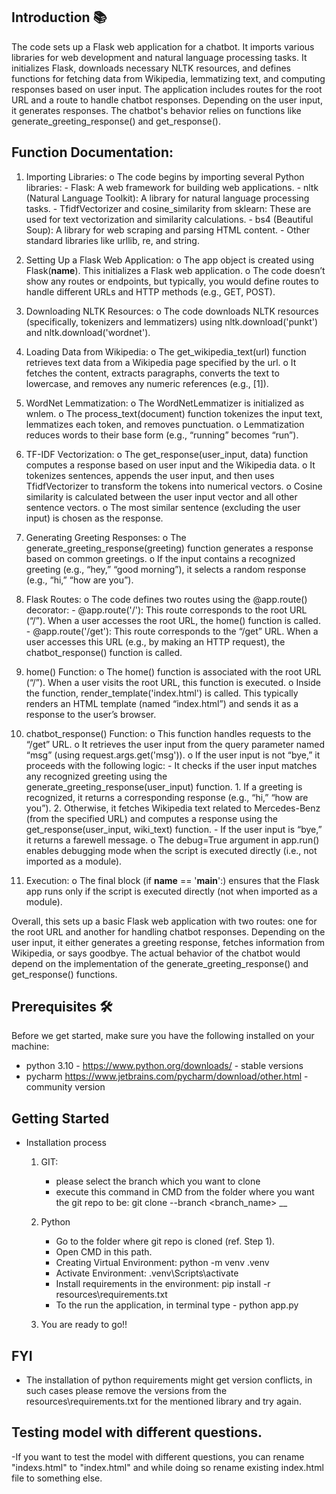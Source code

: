 ## Introduction 📚
The code sets up a Flask web application for a chatbot. It imports various libraries for web development and natural language processing tasks. It initializes Flask, downloads necessary NLTK resources, and defines functions for fetching data from Wikipedia, lemmatizing text, and computing responses based on user input. The application includes routes for the root URL and a route to handle chatbot responses. Depending on the user input, it generates responses. The chatbot's behavior relies on functions like generate_greeting_response() and get_response().


## Function Documentation:

1.	Importing Libraries:
    o	The code begins by importing several Python libraries:
        -   Flask: A web framework for building web applications.
        -   nltk (Natural Language Toolkit): A library for natural language processing tasks.
        -	TfidfVectorizer and cosine_similarity from sklearn: These are used for text vectorization   and similarity calculations.
        -	bs4 (Beautiful Soup): A library for web scraping and parsing HTML content.
        -	Other standard libraries like urllib, re, and string.

2.	Setting Up a Flask Web Application:
    o	The app object is created using Flask(__name__). This initializes a Flask web application.
    o	The code doesn’t show any routes or endpoints, but typically, you would define routes to handle different URLs and HTTP methods (e.g., GET, POST).

3.	Downloading NLTK Resources:
    o	The code downloads NLTK resources (specifically, tokenizers and lemmatizers) using nltk.download('punkt') and nltk.download('wordnet').

4.	Loading Data from Wikipedia:
    o	The get_wikipedia_text(url) function retrieves text data from a Wikipedia page specified by the url.
    o	It fetches the content, extracts paragraphs, converts the text to lowercase, and removes any numeric references (e.g., [1]).

5.	WordNet Lemmatization:
    o	The WordNetLemmatizer is initialized as wnlem.
    o	The process_text(document) function tokenizes the input text, lemmatizes each token, and removes punctuation.
    o	Lemmatization reduces words to their base form (e.g., “running” becomes “run”).

6.	TF-IDF Vectorization:
    o	The get_response(user_input, data) function computes a response based on user input and the Wikipedia data.
    o	It tokenizes sentences, appends the user input, and then uses TfidfVectorizer to transform the tokens into numerical vectors.
    o	Cosine similarity is calculated between the user input vector and all other sentence vectors.
    o	The most similar sentence (excluding the user input) is chosen as the response.

7.	Generating Greeting Responses:
    o	The generate_greeting_response(greeting) function generates a response based on common greetings.
    o	If the input contains a recognized greeting (e.g., “hey,” “good morning”), it selects a random response (e.g., “hi,” “how are you”).

8.	Flask Routes:
    o	The code defines two routes using the @app.route() decorator:
        -	@app.route('/'): This route corresponds to the root URL (“/”). When a user accesses the root URL, the home() function is called.
        -	@app.route('/get'): This route corresponds to the “/get” URL. When a user accesses this URL (e.g., by making an HTTP request), the chatbot_response() function is called.

9.	home() Function:
    o	The home() function is associated with the root URL (“/”). When a user visits the root URL, this function is executed.
    o	Inside the function, render_template('index.html') is called. This typically renders an HTML template (named “index.html”) and sends it as a response to the user’s browser.

10.	chatbot_response() Function:
    o	This function handles requests to the “/get” URL.
    o	It retrieves the user input from the query parameter named “msg” (using request.args.get('msg')).
    o	If the user input is not “bye,” it proceeds with the following logic:
        -	It checks if the user input matches any recognized greeting using the generate_greeting_response(user_input) function.
            1.	If a greeting is recognized, it returns a corresponding response (e.g., “hi,” “how are you”).
            2.	Otherwise, it fetches Wikipedia text related to Mercedes-Benz (from the specified URL) and computes a response using the get_response(user_input, wiki_text) function.
        -	If the user input is “bye,” it returns a farewell message.
    o	The debug=True argument in app.run() enables debugging mode when the script is executed directly (i.e., not imported as a module).
    
11.	Execution:
    o	The final block (if __name__ == '__main__':) ensures that the Flask app runs only if the script is executed directly (not when imported as a module).

Overall, this sets up a basic Flask web application with two routes: one for the root URL and another for handling chatbot responses. Depending on the user input, it either generates a greeting response, fetches information from Wikipedia, or says goodbye. The actual behavior of the chatbot would depend on the implementation of the generate_greeting_response() and get_response() functions.


## Prerequisites 🛠️
Before we get started, make sure you have the following installed on your machine:
- python 3.10 - https://www.python.org/downloads/ - stable versions
- pycharm https://www.jetbrains.com/pycharm/download/other.html - community version 


## Getting Started
- Installation process
   1. GIT: 
      - please select the branch which you want to clone
      - execute this command in CMD from the folder where you want the git repo to be: 
        git clone --branch <branch_name> __

  2. Python
     - Go to the folder where git repo is cloned (ref. Step 1).
     - Open CMD in this path.
     - Creating Virtual Environment: python -m venv .venv
     - Activate Environment: .venv\Scripts\activate
     - Install requirements in the environment: pip install -r resources\requirements.txt
     - To the run the application, in terminal type - python app.py

  3. You are ready to go!!



## FYI
- The installation of python requirements might get version conflicts, in such cases please remove the versions from the resources\requirements.txt for the mentioned library and try again.


## Testing model with different questions.
-If you want to test the model with different questions, you can rename "indexs.html" to "index.html" and while doing so rename existing index.html file to something else.
